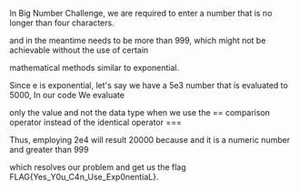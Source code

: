 In  Big Number Challenge, we are required to enter a number that is no longer than four characters. 

and in the meantime needs to be more than 999, which might not be achievable without the use of certain 

mathematical methods similar to exponential.

Since e is exponential, let's say we have a 5e3 number that is evaluated to 5000, In our code We evaluate

 only the value and not the data type when we use the == comparison operator instead of the identical operator ===

Thus, employing 2e4 will result  20000 because and it is a numeric number and greater than 999 

which resolves our problem and get us the flag FLAG{Yes_Y0u_C4n_Use_Exp0nentiaL}.
